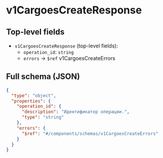 # v1CargoesCreateResponse

## Top-level fields
- `v1CargoesCreateResponse` (top-level fields):
  - `operation_id`: `string`
  - `errors` → `$ref` v1CargoesCreateErrors

## Full schema (JSON)
```json
{
  "type": "object",
  "properties": {
    "operation_id": {
      "description": "Идентификатор операции.",
      "type": "string"
    },
    "errors": {
      "$ref": "#/components/schemas/v1CargoesCreateErrors"
    }
  }
}
```
